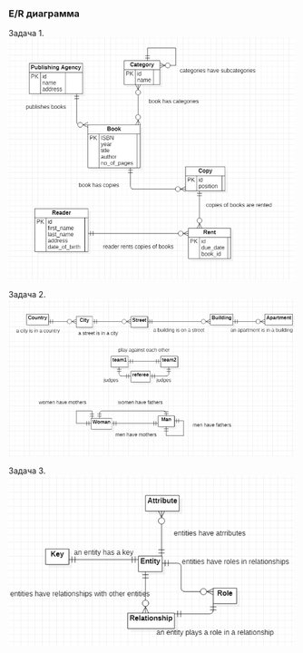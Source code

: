 ### E/R диаграмма

Задача 1.
![img1.png](img1.png)

Задача 2.
![img2.png](img2.png)

Задача 3.
![img3.png](img3.png)
